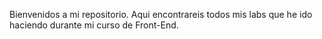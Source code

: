 Bienvenidos a mi repositorio.
Aqui encontrareis todos mis labs 
que he ido haciendo durante mi curso de Front-End.
